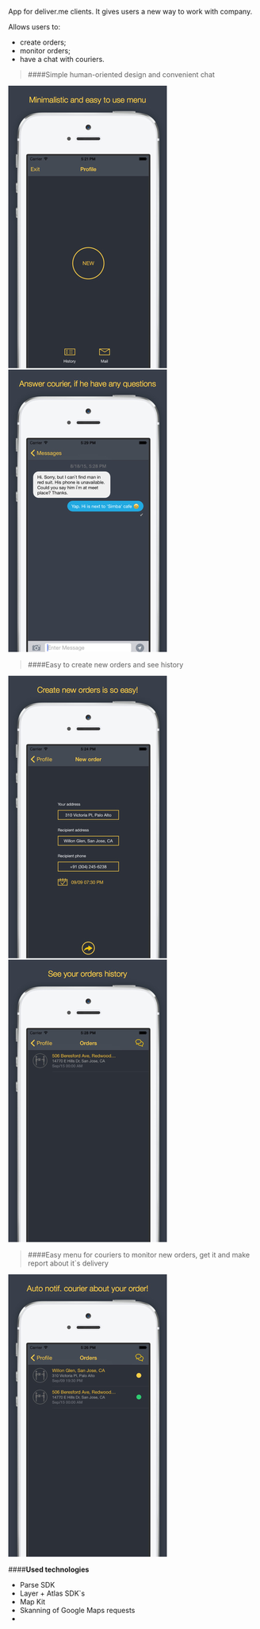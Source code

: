 App for deliver.me clients. It gives users a new way to work with company. 

Allows users to:

 - create orders;
 - monitor orders;
 - have a chat with couriers.
 
> ####Simple human-oriented design and convenient chat

![](https://github.com/megawina/deliver.me/blob/master/Screenshots%20deliverme_1.0/scr1.png) 
![](https://github.com/megawina/deliver.me/blob/master/Screenshots%20deliverme_1.0/scr2.png) 

> ####Easy to create new orders and see history

![](https://github.com/megawina/deliver.me/blob/master/Screenshots%20deliverme_1.0/scr3.png) 
![](https://github.com/megawina/deliver.me/blob/master/Screenshots%20deliverme_1.0/scr4.png) 

> ####Easy menu for couriers to monitor new orders, get it and make report about it`s delivery

![](https://github.com/megawina/deliver.me/blob/master/Screenshots%20deliverme_1.0/scr5.png)


####**Used technologies**

 - Parse SDK
 - Layer + Atlas SDK`s
 - Map Kit
 - Skanning of Google Maps requests
 - 

